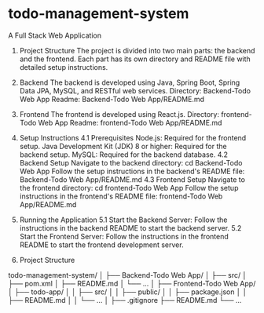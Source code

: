 # todo-management-system
A Full Stack Web Application

1. Project Structure
    The project is divided into two main parts: the backend and the frontend. Each part has its own directory and README file with detailed setup instructions.

2. Backend
    The backend is developed using Java, Spring Boot, Spring Data JPA, MySQL, and RESTful web services.
    Directory: Backend-Todo Web App
    Readme: Backend-Todo Web App/README.md

3. Frontend
    The frontend is developed using React.js.
    Directory: frontend-Todo Web App
    Readme: frontend-Todo Web App/README.md

4. Setup Instructions
    4.1 Prerequisites
        Node.js: Required for the frontend setup.
        Java Development Kit (JDK) 8 or higher: Required for the backend setup.
        MySQL: Required for the backend database.
    4.2 Backend Setup
        Navigate to the backend directory:
        cd  Backend-Todo Web App
        Follow the setup instructions in the backend's README file: Backend-Todo Web App/README.md
    4.3 Frontend Setup
        Navigate to the frontend directory:
        cd frontend-Todo Web App
        Follow the setup instructions in the frontend's README file: frontend-Todo Web App/README.md

5. Running the Application
    5.1 Start the Backend Server:
        Follow the instructions in the backend README to start the backend server.
    5.2 Start the Frontend Server:
        Follow the instructions in the frontend README to start the frontend development server.

6. Project Structure

todo-management-system/
│
├── Backend-Todo Web App/
│   ├── src/
│   ├── pom.xml
│   ├── README.md
│   └── ...
│
├── Frontend-Todo Web App/
│   ├── todo-app/
│   │   ├── src/
│   │   ├── public/
│   │   ├── package.json
│   │   ├── README.md
│   │   └── ...
│
├── .gitignore
├── README.md
└── ...